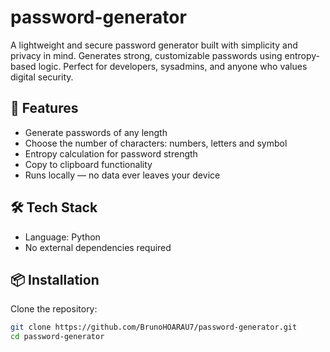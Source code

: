 # password-generator
A lightweight and secure password generator built with simplicity and privacy in mind. Generates strong, customizable passwords using entropy-based logic. Perfect for developers, sysadmins, and anyone who values digital security.

## 🚀 Features

- Generate passwords of any length
- Choose the number of characters: numbers, letters and symbol
- Entropy calculation for password strength
- Copy to clipboard functionality
- Runs locally — no data ever leaves your device

## 🛠️ Tech Stack

- Language: Python
- No external dependencies required

## 📦 Installation

Clone the repository:
```bash
git clone https://github.com/BrunoHOARAU7/password-generator.git
cd password-generator
